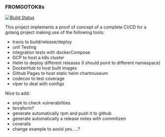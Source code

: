### FROMGOTOK8s
[![Build Status](https://travis-ci.org/gallo-cedrone/fromgotok8s.svg?branch=master)](https://travis-ci.org/gallo-cedrone/fromgotok8s)

This project implements a proof of concept of a complete CI/CD for a golang project making use of the following tools:

 - travis to build/release/deploy
 - unit Testing
 - integration tests with dockerCompose
 - GCP to host a k8s cluster
 - Helm to deploy different releases (I should point to different namespace)
 - DockerHub to host built images
 - Github Pages to host static helm chartmuseum
 - codecov to test coverage
 - viper to deal with configs

Nice to add:

 - snyk to check vulnerabilities
 - terraform?
 - generate automatically rpm and push it to github
 - generate automatically a release notes with commitizen
 - coveralls
 - change example to avoid yes.....?